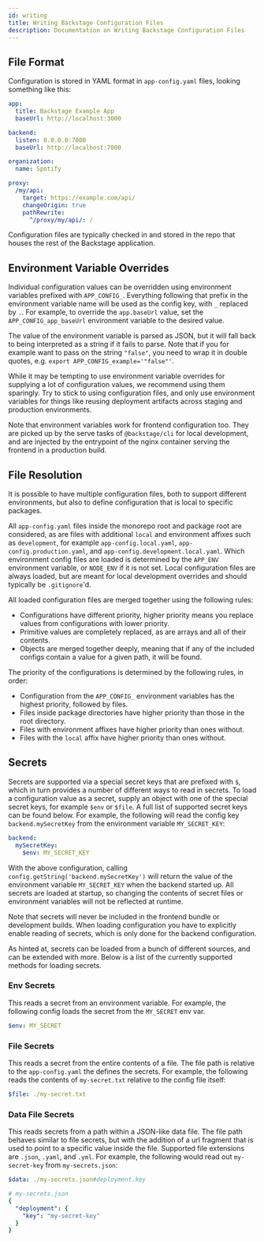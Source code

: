 ```yaml
---
id: writing
title: Writing Backstage Configuration Files
description: Documentation on Writing Backstage Configuration Files
---
```


## File Format

Configuration is stored in YAML format in `app-config.yaml` files, looking
something like this:

```yaml
app:
  title: Backstage Example App
  baseUrl: http://localhost:3000

backend:
  listen: 0.0.0.0:7000
  baseUrl: http://localhost:7000

organization:
  name: Spotify

proxy:
  /my/api:
    target: https://example.com/api/
    changeOrigin: true
    pathRewrite:
      ^/proxy/my/api/: /
```

Configuration files are typically checked in and stored in the repo that houses
the rest of the Backstage application.

## Environment Variable Overrides

Individual configuration values can be overridden using environment variables
prefixed with `APP_CONFIG_`. Everything following that prefix in the environment
variable name will be used as the config key, with `_` replaced by `.`. For
example, to override the `app.baseUrl` value, set the `APP_CONFIG_app_baseUrl`
environment variable to the desired value.

The value of the environment variable is parsed as JSON, but it will fall back
to being interpreted as a string if it fails to parse. Note that if you for
example want to pass on the string `"false"`, you need to wrap it in double
quotes, e.g. `export APP_CONFIG_example='"false"'`.

While it may be tempting to use environment variable overrides for supplying a
lot of configuration values, we recommend using them sparingly. Try to stick to
using configuration files, and only use environment variables for things like
reusing deployment artifacts across staging and production environments.

Note that environment variables work for frontend configuration too. They are
picked up by the serve tasks of `@backstage/cli` for local development, and are
injected by the entrypoint of the nginx container serving the frontend in a
production build.

## File Resolution

It is possible to have multiple configuration files, both to support different
environments, but also to define configuration that is local to specific
packages.

All `app-config.yaml` files inside the monorepo root and package root are
considered, as are files with additional `local` and environment affixes such as
`development`, for example `app-config.local.yaml`,
`app-config.production.yaml`, and `app-config.development.local.yaml`. Which
environment config files are loaded is determined by the `APP_ENV` environment
variable, or `NODE_ENV` if it is not set. Local configuration files are always
loaded, but are meant for local development overrides and should typically be
`.gitignore`'d.

All loaded configuration files are merged together using the following rules:

- Configurations have different priority, higher priority means you replace
  values from configurations with lower priority.
- Primitive values are completely replaced, as are arrays and all of their
  contents.
- Objects are merged together deeply, meaning that if any of the included
  configs contain a value for a given path, it will be found.

The priority of the configurations is determined by the following rules, in
order:

- Configuration from the `APP_CONFIG_` environment variables has the highest
  priority, followed by files.
- Files inside package directories have higher priority than those in the root
  directory.
- Files with environment affixes have higher priority than ones without.
- Files with the `local` affix have higher priority than ones without.

## Secrets

Secrets are supported via a special secret keys that are prefixed with `$`,
which in turn provides a number of different ways to read in secrets. To load a
configuration value as a secret, supply an object with one of the special secret
keys, for example `$env` or `$file`. A full list of supported secret keys can be
found below. For example, the following will read the config key
`backend.mySecretKey` from the environment variable `MY_SECRET_KEY`:

```yaml
backend:
  mySecretKey:
    $env: MY_SECRET_KEY
```

With the above configuration, calling `config.getString('backend.mySecretKey')`
will return the value of the environment variable `MY_SECRET_KEY` when the
backend started up. All secrets are loaded at startup, so changing the contents
of secret files or environment variables will not be reflected at runtime.

Note that secrets will never be included in the frontend bundle or development
builds. When loading configuration you have to explicitly enable reading of
secrets, which is only done for the backend configuration.

As hinted at, secrets can be loaded from a bunch of different sources, and can
be extended with more. Below is a list of the currently supported methods for
loading secrets.

### Env Secrets

This reads a secret from an environment variable. For example, the following
config loads the secret from the `MY_SECRET` env var.

```yaml
$env: MY_SECRET
```

### File Secrets

This reads a secret from the entire contents of a file. The file path is
relative to the `app-config.yaml` the defines the secrets. For example, the
following reads the contents of `my-secret.txt` relative to the config file
itself:

```yaml
$file: ./my-secret.txt
```

### Data File Secrets

This reads secrets from a path within a JSON-like data file. The file path
behaves similar to file secrets, but with the addition of a url fragment that is
used to point to a specific value inside the file. Supported file extensions are
`.json`, `.yaml`, and `.yml`. For example, the following would read out
`my-secret-key` from `my-secrets.json`:

```yaml
$data: ./my-secrets.json#deployment.key

# my-secrets.json
{
  "deployment": {
    "key": "my-secret-key"
  }
}
```
